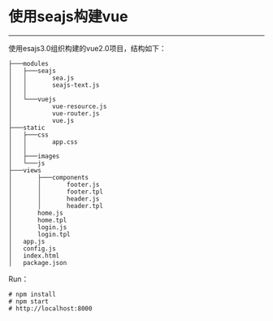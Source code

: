 # 使用seajs构建vue

---

使用esajs3.0组织构建的vue2.0项目，结构如下：
   
    ├───modules
    │   ├───seajs
    │   │       sea.js
    │   │       seajs-text.js
    │   │       
    │   └───vuejs
    │           vue-resource.js
    │           vue-router.js
    │           vue.js           
    ├───static
    │   ├───css
    │   │       app.css
    │   │       
    │   ├───images
    │   └───js
    ├───views
    │       ├───components
    │       │       footer.js
    │       │       footer.tpl
    │       │       header.js
    │       │       header.tpl
    │       home.js
    │       home.tpl
    │       login.js
    │       login.tpl
    │   app.js
    │   config.js
    │   index.html
    │   package.json
    
Run：
```
# npm install
# npm start
# http://localhost:8000
```